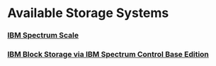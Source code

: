 # Available Storage Systems 

### [IBM Spectrum Scale](ibm-spectrum-scale.md)

### [IBM Block Storage via IBM Spectrum Control Base Edition](ibm-block-storage-via-scbe.md)
